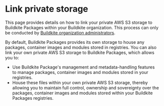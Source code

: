 # Link private storage

This page provides details on how to link your private AWS S3 storage to Buildkite Packages within your Buildkite organization. This process can only be conducted by [Buildkite organization administrators](/docs/packages/permissions#manage-teams-and-permissions-organization-level-permissions).

By default, Buildkite Packages provides its own storage to house any packages, container images and modules stored in registries. You can also link your own private AWS S3 storage to Buildkite Packages, which allows you to:

- Use Buildkite Package's management and metadata-handling features to manage packages, container images and modules stored in your registries.
- House these files within your own private AWS S3 storage, thereby allowing you to maintain full control, ownership and sovereignty over the packages, container images and modules stored within your Buildkite Packages registries.

